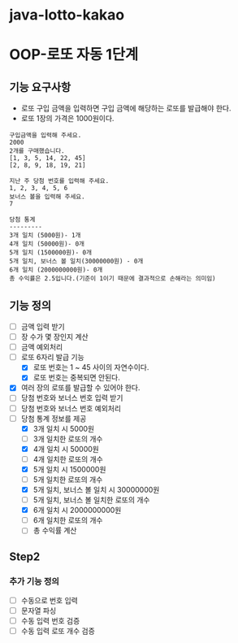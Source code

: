 # java-lotto-kakao

# OOP-로또 자동 1단계

## 기능 요구사항
- 로또 구입 금액을 입력하면 구입 금액에 해당하는 로또를 발급해야 한다.
- 로또 1장의 가격은 1000원이다.
```
구입금액을 입력해 주세요.
2000
2개를 구매했습니다.
[1, 3, 5, 14, 22, 45]
[2, 8, 9, 18, 19, 21]

지난 주 당첨 번호를 입력해 주세요.
1, 2, 3, 4, 5, 6
보너스 볼을 입력해 주세요.
7

당첨 통계
---------
3개 일치 (5000원)- 1개
4개 일치 (50000원)- 0개
5개 일치 (1500000원)- 0개
5개 일치, 보너스 볼 일치(30000000원) - 0개
6개 일치 (2000000000원)- 0개
총 수익률은 2.5입니다.(기준이 1이기 때문에 결과적으로 손해라는 의미임)
```

## 기능 정의
- [ ] 금액 입력 받기
- [ ] 장 수가 몇 장인지 계산
- [ ] 금액 예외처리
- [ ] 로또 6자리 발급 기능
  - [x] 로또 번호는 1 ~ 45 사이의 자연수이다.
  - [x] 로또 번호는 중복되면 안된다.
- [x] 여러 장의 로또를 발급할 수 있어야 한다.
- [ ] 당첨 번호와 보너스 번호 입력 받기
- [ ] 당첨 번호와 보너스 번호 예외처리
- [ ] 당첨 통계 정보를 제공
  - [x] 3개 일치 시 5000원
  - [ ] 3개 일치한 로또의 개수
  - [x] 4개 일치 시 50000원
  - [ ] 4개 일치한 로또의 개수
  - [x] 5개 일치 시 1500000원
  - [ ] 5개 일치한 로또의 개수
  - [x] 5개 일치, 보너스 볼 일치 시 30000000원
  - [ ] 5개 일치, 보너스 볼 일치한 로또의 개수
  - [x] 6개 일치 시 2000000000원
  - [ ] 6개 일치한 로또의 개수
  - [ ] 총 수익률 계산

## Step2

### 추가 기능 정의
- [ ] 수동으로 번호 입력
- [ ] 문자열 파싱
- [ ] 수동 입력 번호 검증
- [ ] 수동 입력 로또 개수 검증